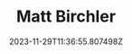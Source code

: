 ---
title: "Matt Birchler"
category: "IndieWeb & Personal Blogs"
site_url: https://birchtree.me/
feed_url: https://birchtree.me/rss/
date: 2023-11-29T11:36:55.807498Z
domain: birchtree.me

---